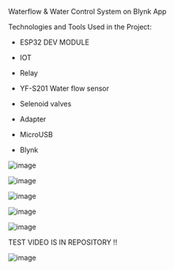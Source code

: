 Waterflow & Water Control System on Blynk App

Technologies and Tools Used in the Project:

* ESP32 DEV MODULE

* IOT

* Relay

* YF-S201 Water flow sensor

* Selenoid valves

* Adapter

* MicroUSB

* Blynk


![image](https://github.com/0bera1/Waterflow-And-Water-Control-System/assets/102685755/8debb879-2dbf-48db-b75e-56d366196d2b)

![image](https://github.com/0bera1/Waterflow-And-Water-Control-System/assets/102685755/c55c7bcf-84b7-4487-aacb-d6070718de21)

![image](https://github.com/0bera1/Waterflow-And-Water-Control-System/assets/102685755/9f9ad846-9ecc-4b91-89f1-2c6d47eb2874)

![image](https://github.com/0bera1/Waterflow-And-Water-Control-System/assets/102685755/c05fd5aa-b623-46cb-8db5-ba531be2d8ae)

![image](https://github.com/0bera1/Waterflow-And-Water-Control-System/assets/102685755/cfced96b-ca65-4a16-af62-775a30d91dcf)

TEST VIDEO IS IN REPOSITORY !!

![image](https://github.com/0bera1/Waterflow-And-Water-Control-System/assets/102685755/0d7a4f74-822d-40d3-9d29-038acab927bb)
